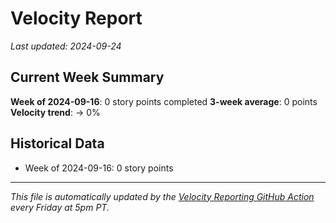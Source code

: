 # Velocity Report

*Last updated: 2024-09-24*

## Current Week Summary

**Week of 2024-09-16**: 0 story points completed
**3-week average**: 0 points
**Velocity trend**: → 0%

## Historical Data

- Week of 2024-09-16: 0 story points

---

*This file is automatically updated by the [Velocity Reporting GitHub Action](.github/workflows/velocity-report.yml) every Friday at 5pm PT.*